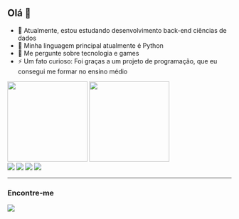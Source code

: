 ## Olá 👋

- 🌱 Atualmente, estou estudando desenvolvimento back-end ciências de dados
- 🔭 Minha linguagem principal atualmente é Python
- 💬 Me pergunte sobre tecnologia e games
- ⚡ Um fato curioso: Foi graças a um projeto de programação, que eu consegui me formar no ensino médio

<div>
  <img height = "180em"  src = "https://github-readme-stats.vercel.app/api?username=caunas&hide=contribs,prs">
  <img height = "180em"  src = "https://github-readme-stats.vercel.app/api/top-langs/?username=caunas">
</div>

<div>
    <img src = "https://img.shields.io/badge/Python-14354C?style=for-the-badge&logo=python&logoColor=white">
    <img src = "https://img.shields.io/badge/C-00599C?style=for-the-badge&logo=c&logoColor=white">
    <img src = "https://img.shields.io/badge/Markdown-000000?style=for-the-badge&logo=markdown&logoColor=white">
    <img src = "https://img.shields.io/badge/Shell_Script-121011?style=for-the-badge&logo=gnu-bash&logoColor=white">
</div>

<hr>

### Encontre-me

<div>
  <a href = "https://www.kaggle.com/caunas">
    <img src = "https://img.shields.io/badge/Kaggle-20BEFF?style=for-the-badge&logo=Kaggle&logoColor=white">
  </a>
</div>
